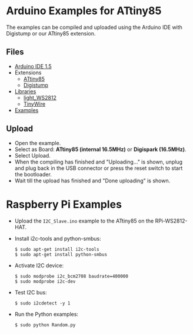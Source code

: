 # Arduino Examples for ATtiny85
The examples can be compiled and uploaded using the Arduino IDE with Digistump or our ATtiny85 extension.

## Files
* [Arduino IDE 1.5](http://arduino.cc/en/Main/Software)
* Extensions
  * [ATtiny85](https://github.com/watterott/wattuino/tree/master/src/Arduino)
  * [Digistump](https://github.com/digistump/DigistumpArduino)
* [Libraries](https://github.com/watterott/Arduino-Libs)
  * [light_WS2812](https://github.com/watterott/Arduino-Libs/tree/master/light_WS2812)
  * [TinyWire](https://github.com/watterott/Arduino-Libs/tree/master/TinyWire)
* [Examples](https://github.com/watterott/RPi-WS2812-HAT/tree/master/src)

## Upload
* Open the example.
* Select as Board: **ATtiny85 (internal 16.5MHz)** or **Digispark (16.5MHz)**.
* Select Upload.
* When the compiling has finished and "Uploading..." is shown, unplug and plug back in the USB connector or press the reset switch to start the bootloader.
* Wait till the upload has finished and "Done uploading" is shown.


# Raspberry Pi Examples

* Upload the ```I2C_Slave.ino``` example to the ATtiny85 on the RPi-WS2812-HAT.

* Install i2c-tools and python-smbus:

    ```
    $ sudo apt-get install i2c-tools
    $ sudo apt-get install python-smbus
    ```

* Activate I2C device:

    ```
    $ sudo modprobe i2c_bcm2708 baudrate=400000
    $ sudo modprobe i2c-dev
    ```

* Test I2C bus:

    ```
    $ sudo i2cdetect -y 1
    ```

* Run the Python examples:

    ```
    $ sudo python Random.py
    ```
